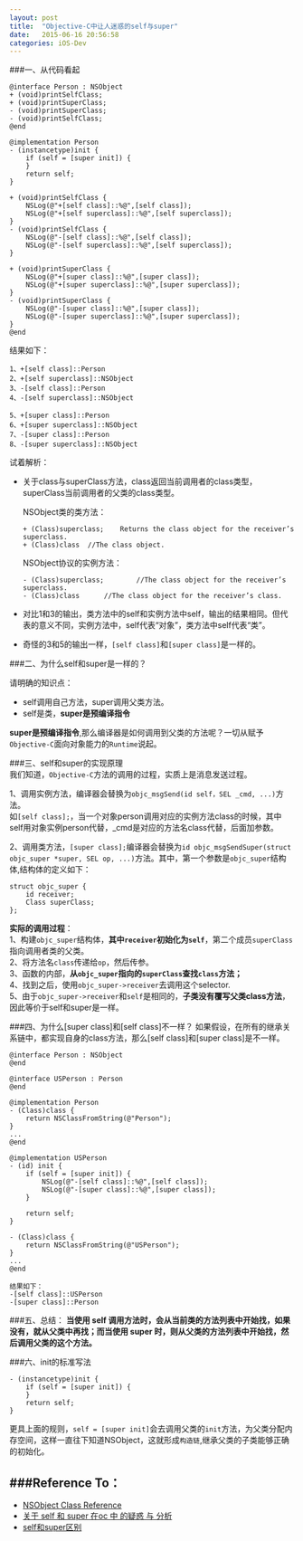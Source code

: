 ```yaml
---
layout: post
title:  "Objective-C中让人迷惑的self与super"
date:   2015-06-16 20:56:58
categories: iOS-Dev
---
```

###一、从代码看起

	@interface Person : NSObject
	+ (void)printSelfClass;
	+ (void)printSuperClass;
	- (void)printSuperClass;
	- (void)printSelfClass;
	@end
	
	@implementation Person
	- (instancetype)init {
	    if (self = [super init]) {
	    }
	    return self;
	}
	
	+ (void)printSelfClass {
	    NSLog(@"+[self class]::%@",[self class]);
	    NSLog(@"+[self superclass]::%@",[self superclass]);
	}
	- (void)printSelfClass {
	    NSLog(@"-[self class]::%@",[self class]);
	    NSLog(@"-[self superclass]::%@",[self superclass]);
	}
	
	+ (void)printSuperClass {
	    NSLog(@"+[super class]::%@",[super class]);
	    NSLog(@"+[super superclass]::%@",[super superclass]);
	}
	- (void)printSuperClass {
	    NSLog(@"-[super class]::%@",[super class]);
	    NSLog(@"-[super superclass]::%@",[super superclass]);
	}
	@end
	
结果如下：
	
	1、+[self class]::Person
	2、+[self superclass]::NSObject
	3、-[self class]::Person
	4、-[self superclass]::NSObject
	
	5、+[super class]::Person
	6、+[super superclass]::NSObject
	7、-[super class]::Person
	8、-[super superclass]::NSObject


试着解析： 

*	关于class与superClass方法，class返回当前调用者的class类型，superClass当前调用者的父类的class类型。
	
	NSObject类的类方法：
	
		+ (Class)superclass;	Returns the class object for the receiver’s superclass.
		+ (Class)class	//The class object.
		
	NSObject协议的实例方法：
	
		- (Class)superclass;		//The class object for the receiver’s superclass.
		- (Class)class		//The class object for the receiver’s class.

*	对比1和3的输出，类方法中的self和实例方法中self，输出的结果相同。但代表的意义不同，实例方法中，self代表“对象”，类方法中self代表“类”。

*	奇怪的3和5的输出一样，`[self class]`和`[super class]`是一样的。

###二、为什么self和super是一样的？

请明确的知识点：

*	self调用自己方法，super调用父类方法。
*	self是类，**super是预编译指令**

**super是预编译指令**,那么编译器是如何调用到父类的方法呢？一切从赋予`Objective-C`面向对象能力的`Runtime`说起。
	
###三、self和super的实现原理  
我们知道，`Objective-C`方法的调用的过程，实质上是消息发送过程。

1、调用实例方法，编译器会替换为`objc_msgSend(id self，SEL _cmd, ...)`方法。  
如`[self class];`，当一个对象person调用对应的实例方法class的时候，其中self用对象实例person代替，_cmd是对应的方法名class代替，后面加参数。  

2、调用类方法，`[super class];`编译器会替换为`id objc_msgSendSuper(struct objc_super *super, SEL op, ...)`方法。其中，第一个参数是`objc_super`结构体,结构体的定义如下：  
	
	struct objc_super {
    	id receiver;
	    Class superClass;
	};  

**实际的调用过程**：  
1、构建`objc_super`结构体，**其中`receiver`初始化为`self`**，第二个成员`superClass`指向调用者类的父类。  
2、将方法名`class`传递给`op`，然后传参。  
3、函数的内部，**从`objc_super`指向的`superClass`查找`class`方法；**  
4、找到之后，使用`objc_super->receiver`去调用这个selector.  
5、由于`objc_super->receiver`和`self`是相同的，**子类没有覆写父类class方法**，因此等价于self和super是一样。  


###四、为什么[super class]和[self class]不一样？
如果假设，在所有的继承关系链中，都实现自身的class方法，那么[self class]和[super class]是不一样。

	@interface Person : NSObject
	@end
	
	@interface USPerson : Person
	@end
	
	@implementation Person
	- (Class)class {
	    return NSClassFromString(@"Person");
	}
	...
	@end
	
	@implementation USPerson
	- (id) init {
	    if (self = [super init]) {
	        NSLog(@"-[self class]::%@",[self class]);
	        NSLog(@"-[super class]::%@",[super class]);
	    }
	    
	    return self;
	}
	
	- (Class)class {
	    return NSClassFromString(@"USPerson");
	}
	...
	@end
	
	结果如下：
	-[self class]::USPerson
	-[super class]::Person  

###五、总结：
**当使用 self 调用方法时，会从当前类的方法列表中开始找，如果没有，就从父类中再找；而当使用 super 时，则从父类的方法列表中开始找，然后调用父类的这个方法。**  


###六、init的标准写法  

	- (instancetype)init {
	    if (self = [super init]) {
	    }
	    return self;
	}

更具上面的规则，`self = [super init]`会去调用父类的`init`方法，为父类分配内存空间，这样一直往下知道NSObject，这就形成`构造链`,继承父类的子类能够正确的初始化。

###Reference To：  
---  
*	[NSObject Class Reference](https://developer.apple.com/library/prerelease/watchos/documentation/Cocoa/Reference/Foundation/Classes/NSObject_Class/#//apple_ref/occ/clm/NSObject/class)
*	[关于 self 和 super 在oc 中 的疑惑 与 分析](http://www.cnblogs.com/tangbinblog/p/4034890.html)
*	[self和super区别](http://www.cnblogs.com/wustlj/archive/2011/11/07/2239635.html)  
